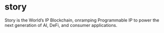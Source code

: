 # story
Story is the World’s IP Blockchain, onramping Programmable IP to power the next generation of AI, DeFi, and consumer applications.
